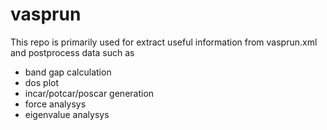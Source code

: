 # vasprun
This repo is primarily used for extract useful information from vasprun.xml and postprocess data such as
- band gap calculation
- dos plot
- incar/potcar/poscar generation
- force analysys
- eigenvalue analysys
